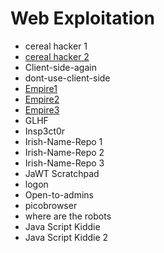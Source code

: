 # Web Exploitation

* cereal hacker 1
* [cereal hacker 2](./cereal-hacker-2/README.md)
* Client-side-again
* dont-use-client-side
* [Empire1](./Empire1/README.md)
* [Empire2](./Empire2/README.md)
* [Empire3](./Empire3/README.md)
* GLHF
* Insp3ct0r
* Irish-Name-Repo 1
* Irish-Name-Repo 2
* Irish-Name-Repo 3
* JaWT Scratchpad
* logon
* Open-to-admins
* picobrowser
* where are the robots
* Java Script Kiddie
* Java Script Kiddie 2
